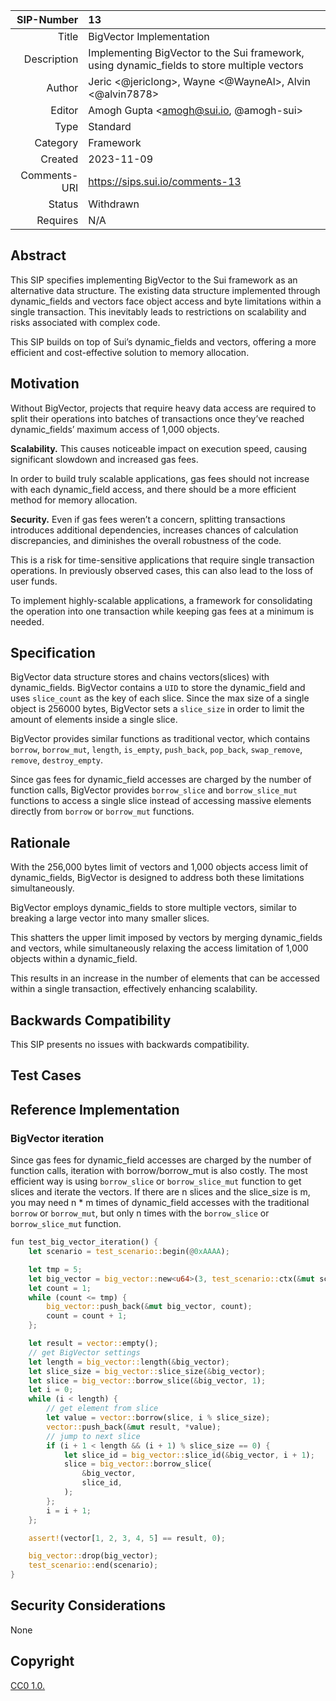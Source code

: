 |   SIP-Number |  13                                                                                         |
| -----------: | :------------------------------------------------------------------------------------------ |
|        Title | BigVector Implementation                                                                    |
|  Description | Implementing BigVector to the Sui framework, using dynamic_fields to store multiple vectors |
|       Author | Jeric <@jericlong>, Wayne <@WayneAl>, Alvin <@alvin7878>                                    |
|       Editor | Amogh Gupta <amogh@sui.io, @amogh-sui>                                            |  
|         Type | Standard                                                                                    |
|     Category | Framework                                                                                   |
|      Created | 2023-11-09                                                                                  |
| Comments-URI | https://sips.sui.io/comments-13                                                             |
|       Status | Withdrawn                                                                                       |
|     Requires | N/A                                                                                         |

## Abstract

This SIP specifies implementing BigVector to the Sui framework as an alternative data structure. The existing data structure implemented through dynamic_fields and vectors face object access and byte limitations within a single transaction. This inevitably leads to restrictions on scalability and risks associated with complex code.

This SIP builds on top of Sui’s dynamic_fields and vectors, offering a more efficient and cost-effective solution to memory allocation.

## Motivation

Without BigVector, projects that require heavy data access are required to split their operations into batches of transactions once they’ve reached dynamic_fields’ maximum access of 1,000 objects.

**Scalability.** This causes noticeable impact on execution speed, causing significant slowdown and increased gas fees.

In order to build truly scalable applications, gas fees should not increase with each dynamic_field access, and there should be a more efficient method for memory allocation.

**Security.** Even if gas fees weren’t a concern, splitting transactions introduces additional dependencies, increases chances of calculation discrepancies, and diminishes the overall robustness of the code.

This is a risk for time-sensitive applications that require single transaction operations. In previously observed cases, this can also lead to the loss of user funds.

To implement highly-scalable applications, a framework for consolidating the operation into one transaction while keeping gas fees at a minimum is needed.


## Specification

BigVector data structure stores and chains vectors(slices) with dynamic_fields. BigVector contains a `UID` to store the dynamic_field and uses `slice_count` as the key of each slice. Since the max size of a single object is 256000 bytes, BigVector sets a `slice_size` in order to limit the amount of elements inside a single slice.

BigVector provides similar functions as traditional vector, which contains `borrow`, `borrow_mut`, `length`, `is_empty`, `push_back`, `pop_back`, `swap_remove`, `remove`, `destroy_empty`.

Since gas fees for dynamic_field accesses are charged by the number of function calls, BigVector provides `borrow_slice` and `borrow_slice_mut` functions to access a single slice instead of accessing massive elements directly from `borrow` or `borrow_mut` functions.

## Rationale

With the 256,000 bytes limit of vectors and 1,000 objects access limit of dynamic_fields, BigVector is designed to address both these limitations simultaneously.

BigVector employs dynamic_fields to store multiple vectors, similar to breaking a large vector into many smaller slices.

This shatters the upper limit imposed by vectors by merging dynamic_fields and vectors, while simultaneously relaxing the access limitation of 1,000 objects within a dynamic_field.

This results in an increase in the number of elements that can be accessed within a single transaction, effectively enhancing scalability.

## Backwards Compatibility

This SIP presents no issues with backwards compatibility.

## Test Cases

## Reference Implementation

### BigVector iteration
Since gas fees for dynamic_field accesses are charged by the number of function calls, iteration with borrow/borrow_mut is also costly. The most efficient way is using `borrow_slice` or `borrow_slice_mut` function to get slices and iterate the vectors. If there are n slices and the slice_size is m, you may need n * m times of dynamic_field accesses with the traditional `borrow` or `borrow_mut`, but only n times with the `borrow_slice` or `borrow_slice_mut` function.

```Rust
fun test_big_vector_iteration() {
    let scenario = test_scenario::begin(@0xAAAA);

    let tmp = 5;
    let big_vector = big_vector::new<u64>(3, test_scenario::ctx(&mut scenario));
    let count = 1;
    while (count <= tmp) {
        big_vector::push_back(&mut big_vector, count);
        count = count + 1;
    };

    let result = vector::empty();
    // get BigVector settings
    let length = big_vector::length(&big_vector);
    let slice_size = big_vector::slice_size(&big_vector);
    let slice = big_vector::borrow_slice(&big_vector, 1);
    let i = 0;
    while (i < length) {
        // get element from slice
        let value = vector::borrow(slice, i % slice_size);
        vector::push_back(&mut result, *value);
        // jump to next slice
        if (i + 1 < length && (i + 1) % slice_size == 0) {
            let slice_id = big_vector::slice_id(&big_vector, i + 1);
            slice = big_vector::borrow_slice(
                &big_vector,
                slice_id,
            );
        };
        i = i + 1;
    };

    assert!(vector[1, 2, 3, 4, 5] == result, 0);

    big_vector::drop(big_vector);
    test_scenario::end(scenario);
}
```

## Security Considerations

None

## Copyright

[CC0 1.0.](https://github.com/sui-foundation/sips/blob/main/LICENSE.md)
